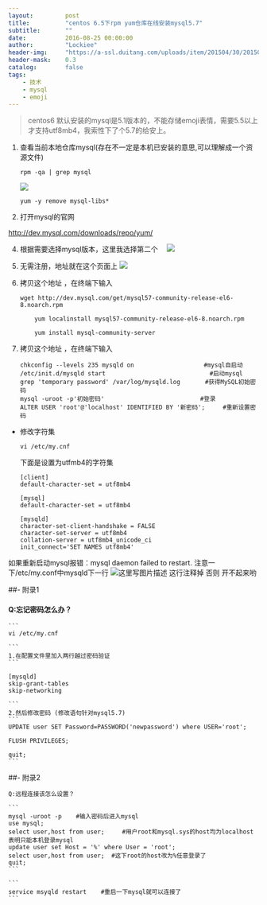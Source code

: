 ```yaml
---
layout:     	post
title:      	"centos 6.5下rpm yum仓库在线安装mysql5.7"
subtitle:   	""
date:       	2016-08-25 00:00:00
author:     	"Lockiee"
header-img: 	"https://a-ssl.duitang.com/uploads/item/201504/30/20150430191431_PHySw.jpeg"
header-mask: 	0.3
catalog:    	false
tags:
    - 技术
    - mysql
    - emoji
---
```


> centos6 默认安装的mysql是5.1版本的，不能存储emoji表情，需要5.5以上才支持utf8mb4，我索性下了个5.7的给安上。


 1. 查看当前本地仓库mysql(存在不一定是本机已安装的意思,可以理解成一个资源文件)

	```
	rpm -qa | grep mysql
	```
	![](http://img.blog.csdn.net/20160825104322717)
		
	
	```
	yum -y remove mysql-libs*  
	```


 3. 打开mysql的官网      
 
 http://dev.mysql.com/downloads/repo/yum/


 4. 根据需要选择mysql版本，这里我选择第二个
 　![](http://img.blog.csdn.net/20160825104425655)
 　

 5. 无需注册，地址就在这个页面上
 ![](http://img.blog.csdn.net/20160825104533203)

 6. 拷贝这个地址 ，在终端下输入
 

	```
	wget http://dev.mysql.com/get/mysql57-community-release-el6-8.noarch.rpm
		
		yum localinstall mysql57-community-release-el6-8.noarch.rpm
		
		yum install mysql-community-server
	```

 7. 拷贝这个地址 ，在终端下输入

   

	```
	chkconfig --levels 235 mysqld on　　　　          	 #mysql自启动
	/etc/init.d/mysqld start　　　　　　　　         	    #启动mysql
	grep 'temporary password' /var/log/mysqld.log    	#获得MySQL初始密码
	mysql -uroot -p'初始密码'                      	    #登录
	ALTER USER 'root'@'localhost' IDENTIFIED BY '新密码';     #重新设置密码
	
	```

 

 - 修改字符集
	 

	```
	vi /etc/my.cnf
	```
	 下面是设置为utfmb4的字符集
	```
	[client]
	default-character-set = utf8mb4
	
	[mysql]
	default-character-set = utf8mb4
	
	[mysqld]
	character-set-client-handshake = FALSE
	character-set-server = utf8mb4
	collation-server = utf8mb4_unicode_ci
	init_connect='SET NAMES utf8mb4'
	```
如果重新启动mysql报错：mysql daemon failed to restart.
注意一下/etc/my.conf中mysqld下一行
![这里写图片描述](http://img.blog.csdn.net/20161102131150296)
这行注释掉 否则 开不起来哟
	

 ##- 附录1
 #### Q:忘记密码怎么办？

	```
	vi /etc/my.cnf
	
	```
	1.在配置文件里加入两行越过密码验证
	```
	
	[mysqld]
	skip-grant-tables
	skip-networking
	
	```
	2.然后修改密码 (修改语句针对mysql5.7)
	```
	UPDATE user SET Password=PASSWORD('newpassword') where USER='root';
	
	FLUSH PRIVILEGES;
	
	quit;
	```
 ##- 附录2
 
	Q:远程连接该怎么设置？
		
	```
	mysql -uroot -p    #输入密码后进入mysql
	use mysql;
	select user,host from user;     #用户root和mysql.sys的host均为localhost 表明只能本机登录mysql
	update user set Host = '%' where User = 'root';
	select user,host from user;  #这下root的host改为%任意登录了
	quit;
	```
	
	```
	service msyqld restart    #重启一下mysql就可以连接了
	```
